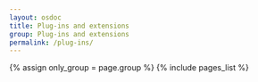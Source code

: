 ```yaml
---
layout: osdoc
title: Plug-ins and extensions
group: Plug-ins and extensions
permalink: /plug-ins/
---
```


<div id='index'>
{% assign only_group = page.group %}
{% include pages_list %}
</div>
